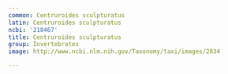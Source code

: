 ```yaml
---
common: Centruroides sculpturatus
latin: Centruroides sculpturatus
ncbi: '218467'
title: Centruroides sculpturatus
group: Invertebrates
image: http://www.ncbi.nlm.nih.gov/Taxonomy/taxi/images/2834

---
```

